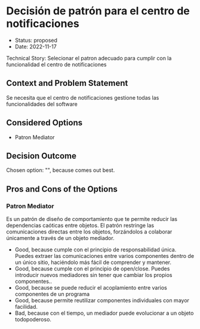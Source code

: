 # Decisión de patrón para el centro de notificaciones

* Status: proposed
* Date: 2022-11-17

Technical Story: Selecionar el patron adecuado para cumplir con la funcionalidad el centro de notificaciones

## Context and Problem Statement

Se necesita que el centro de notificaciones gestione todas las funcionalidades del software

## Considered Options

* Patron Mediator

## Decision Outcome

Chosen option: "", because comes out best.

## Pros and Cons of the Options

### Patron Mediator

Es un patrón de diseño de comportamiento que te permite reducir las dependencias caóticas entre objetos. El patrón restringe las comunicaciones directas entre los objetos, forzándolos a colaborar únicamente a través de un objeto mediador.

* Good, because cumple con el principio de responsabilidad única. Puedes extraer las comunicaciones entre varios componentes dentro de un único sitio, haciéndolo más fácil de comprender y mantener.
* Good, because cumple con el principio de open/close. Puedes introducir nuevos mediadores sin tener que cambiar los propios componentes..
* Good, because se puede reducir el acoplamiento entre varios componentes de un programa
* Good, because permite reutilizar componentes individuales con mayor facilidad.
* Bad, because con el tiempo, un mediador puede evolucionar a un objeto todopoderoso.
